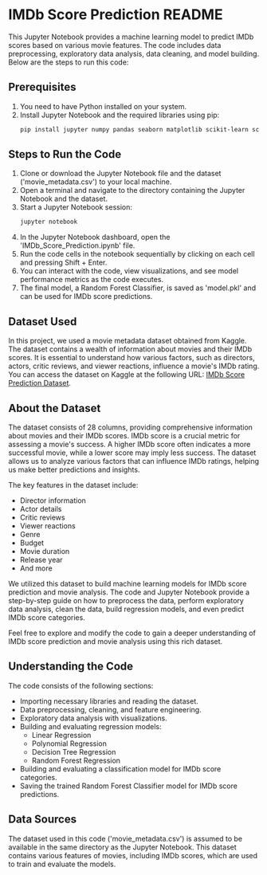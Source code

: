 # IMDb Score Prediction README

This Jupyter Notebook provides a machine learning model to predict IMDb scores based on various movie features. The code includes data preprocessing, exploratory data analysis, data cleaning, and model building. Below are the steps to run this code:

## Prerequisites
1. You need to have Python installed on your system.
2. Install Jupyter Notebook and the required libraries using pip:
   ```bash
   pip install jupyter numpy pandas seaborn matplotlib scikit-learn scipy
   ```

## Steps to Run the Code
1. Clone or download the Jupyter Notebook file and the dataset ('movie_metadata.csv') to your local machine.
2. Open a terminal and navigate to the directory containing the Jupyter Notebook and the dataset.
3. Start a Jupyter Notebook session:
   ```bash
   jupyter notebook
   ```
4. In the Jupyter Notebook dashboard, open the 'IMDb_Score_Prediction.ipynb' file.
5. Run the code cells in the notebook sequentially by clicking on each cell and pressing Shift + Enter.
6. You can interact with the code, view visualizations, and see model performance metrics as the code executes.
7. The final model, a Random Forest Classifier, is saved as 'model.pkl' and can be used for IMDb score predictions.

## Dataset Used
In this project, we used a movie metadata dataset obtained from Kaggle. The dataset contains a wealth of information about movies and their IMDb scores. It is essential to understand how various factors, such as directors, actors, critic reviews, and viewer reactions, influence a movie's IMDb rating. You can access the dataset on Kaggle at the following URL: [IMDb Score Prediction Dataset](https://www.kaggle.com/code/saurav9786/imdb-score-prediction-for-movies/input).

## About the Dataset
The dataset consists of 28 columns, providing comprehensive information about movies and their IMDb scores. IMDb score is a crucial metric for assessing a movie's success. A higher IMDb score often indicates a more successful movie, while a lower score may imply less success. The dataset allows us to analyze various factors that can influence IMDb ratings, helping us make better predictions and insights.

The key features in the dataset include:
- Director information
- Actor details
- Critic reviews
- Viewer reactions
- Genre
- Budget
- Movie duration
- Release year
- And more

We utilized this dataset to build machine learning models for IMDb score prediction and movie analysis. The code and Jupyter Notebook provide a step-by-step guide on how to preprocess the data, perform exploratory data analysis, clean the data, build regression models, and even predict IMDb score categories.

Feel free to explore and modify the code to gain a deeper understanding of IMDb score prediction and movie analysis using this rich dataset.


## Understanding the Code
The code consists of the following sections:
- Importing necessary libraries and reading the dataset.
- Data preprocessing, cleaning, and feature engineering.
- Exploratory data analysis with visualizations.
- Building and evaluating regression models:
  - Linear Regression
  - Polynomial Regression
  - Decision Tree Regression
  - Random Forest Regression
- Building and evaluating a classification model for IMDb score categories.
- Saving the trained Random Forest Classifier model for IMDb score predictions.

## Data Sources
The dataset used in this code ('movie_metadata.csv') is assumed to be available in the same directory as the Jupyter Notebook. This dataset contains various features of movies, including IMDb scores, which are used to train and evaluate the models.
